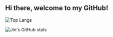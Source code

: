 ## Hi there, welcome to my GitHub!

![Top Langs](https://github-readme-stats.vercel.app/api/top-langs/?username=cjinshian27&hide_progress=true)

![Jin's GitHub stats](https://github-readme-stats.vercel.app/api?username=cjinshian27&show_icons=true&theme=dark)


